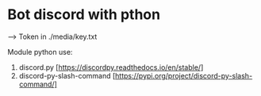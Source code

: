 # Bot discord with pthon

--> Token in ./media/key.txt

Module python use:

1. discord.py [https://discordpy.readthedocs.io/en/stable/]</li>
2. discord-py-slash-command [https://pypi.org/project/discord-py-slash-command/]</li>
